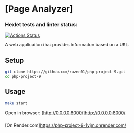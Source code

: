 # [Page Analyzer]

### Hexlet tests and linter status:
[![Actions Status](https://github.com/ruzen01/php-project-9/actions/workflows/hexlet-check.yml/badge.svg)](https://github.com/ruzen01/php-project-9/actions)

A web application that provides information based on a URL.

## Setup

```bash
git clone https://github.com/ruzen01/php-project-9.git
cd php-project-9
```
## Usage
```bash
make start
```
Open in browser: [http://0.0.0.0:8000/]http://0.0.0.0:8000/

### 
[On Render.com]https://php-project-9-1vjm.onrender.com/